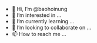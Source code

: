 - 👋 Hi, I’m @baohoinung
- 👀 I’m interested in ...
- 🌱 I’m currently learning ...
- 💞️ I’m looking to collaborate on ...
- 📫 How to reach me ...

<!---
baohoinung/baohoinung is a ✨ special ✨ repository because its `README.md` (this file) appears on your GitHub profile.
You can click the Preview link to take a look at your changes.
--->

